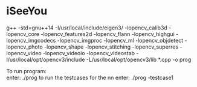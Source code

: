 # iSeeYou
g++ -std=gnu++14 -I/usr/local/include/eigen3/ -lopencv_calib3d -lopencv_core -lopencv_features2d -lopencv_flann -lopencv_highgui -lopencv_imgcodecs -lopencv_imgproc -lopencv_ml -lopencv_objdetect -lopencv_photo -lopencv_shape -lopencv_stitching -lopencv_superres -lopencv_video -lopencv_videoio -lopencv_videostab -I/usr/local/opt/opencv3/include -L/usr/local/opt/opencv3/lib  *.cpp -o prog 

To run program:  
enter: ./prog
to run the testcases for the nn enter:  ./prog -testcase1
